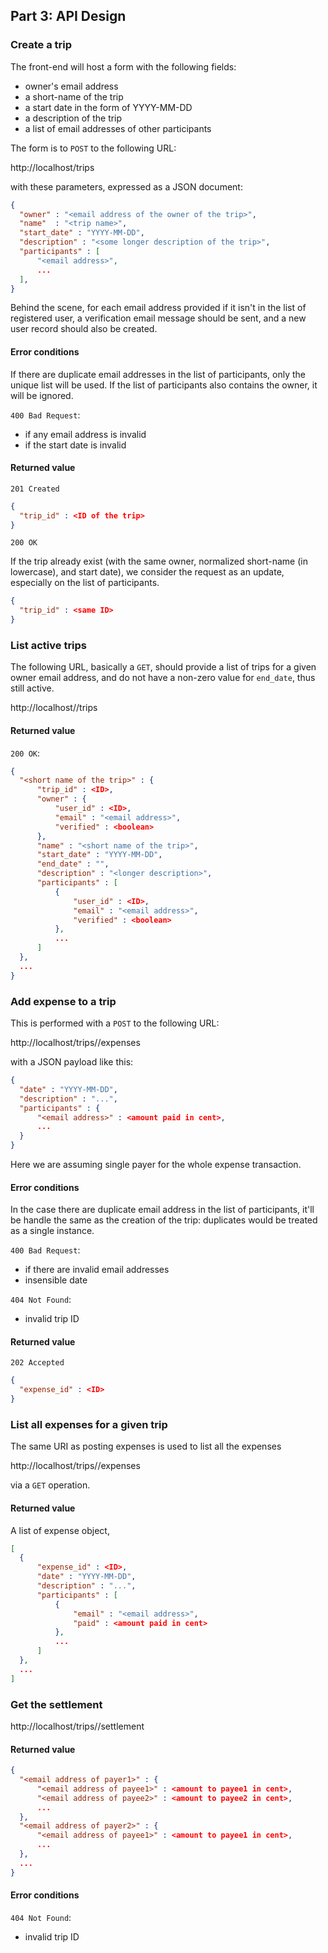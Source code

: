 ## Part 3: API Design

### Create a trip

The front-end will host a form with the following fields:

  * owner's email address
  * a short-name of the trip
  * a start date in the form of YYYY-MM-DD
  * a description of the trip
  * a list of email addresses of other participants

The form is to `POST` to the following URL:

  http://localhost/trips

with these parameters, expressed as a JSON document:

  ```JSON
{
	"owner" : "<email address of the owner of the trip>",
	"name"  : "<trip name>",
	"start_date" : "YYYY-MM-DD",
	"description" : "<some longer description of the trip>",
	"participants" : [
		"<email address>",
		...
	],
}
```

Behind the scene, for each email address provided if it
isn't in the list of registered user, a verification email
message should be sent, and a new user record should also
be created.

#### Error conditions

If there are duplicate email addresses in the list of participants,
only the unique list will be used. If the list of participants
also contains the owner, it will be ignored.

`400 Bad Request`:
 * if any email address is invalid
 * if the start date is invalid

#### Returned value

`201 Created`

  ```JSON
{
	"trip_id" : <ID of the trip>
}
```

`200 OK`

If the trip already exist (with the same owner, normalized
short-name (in lowercase), and start date), we consider the
request as an update, especially on the list of participants.

  ```JSON
{
	"trip_id" : <same ID>
}
```

### List active trips

The following URL, basically a `GET`, should provide a list of trips for
a given owner email address, and do not have a non-zero value for `end_date`,
thus still active.

  http://localhost/<owner email>/trips

#### Returned value

`200 OK`:

  ```JSON
{
	"<short name of the trip>" : {
		"trip_id" : <ID>,
		"owner" : {
			"user_id" : <ID>,
			"email" : "<email address>",
			"verified" : <boolean>
		},
		"name" : "<short name of the trip>",
		"start_date" : "YYYY-MM-DD",
		"end_date" : "",
		"description" : "<longer description>",
		"participants" : [
			{
				"user_id" : <ID>,
				"email" : "<email address>",
				"verified" : <boolean>
			},
			...
		]
	},
	...
}
```

### Add expense to a trip

This is performed with a `POST` to the following URL:

  http://localhost/trips/<trip ID>/expenses

with a JSON payload like this:

  ```JSON
{
	"date" : "YYYY-MM-DD",
	"description" : "...",
	"participants" : {
		"<email address>" : <amount paid in cent>,
		...
	}
}
```

Here we are assuming single payer for the whole expense transaction.

#### Error conditions

In the case there are duplicate email address in the list of participants,
it'll be handle the same as the creation of the trip: duplicates would be
treated as a single instance.

`400 Bad Request`:
  * if there are invalid email addresses
  * insensible date

`404 Not Found`:
  * invalid trip ID

#### Returned value

`202 Accepted`

  ```JSON
{
	"expense_id" : <ID>
}
```

### List all expenses for a given trip

The same URI as posting expenses is used to list all the expenses

  http://localhost/trips/<trip ID>/expenses

via a `GET` operation.

#### Returned value

A list of expense object,

  ```JSON
[
	{
		"expense_id" : <ID>,
		"date" : "YYYY-MM-DD",
		"description" : "...",
		"participants" : [
			{
				"email" : "<email address>",
				"paid" : <amount paid in cent>
			},
			...
		]
	},
	...
]
```

### Get the settlement

  http://localhost/trips/<trip ID>/settlement

#### Returned value

  ```JSON
{
	"<email address of payer1>" : {
		"<email address of payee1>" : <amount to payee1 in cent>,
		"<email address of payee2>" : <amount to payee2 in cent>,
		...
	},
	"<email address of payer2>" : {
		"<email address of payee1>" : <amount to payee1 in cent>,
		...
	},
	...
}
```

#### Error conditions

`404 Not Found`:
  * invalid trip ID
